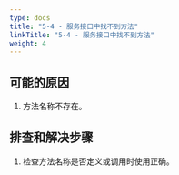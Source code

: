 ```yaml
---
type: docs
title: "5-4 - 服务接口中找不到方法"
linkTitle: "5-4 - 服务接口中找不到方法"
weight: 4
---
```


## 可能的原因

1. 方法名称不存在。

## 排查和解决步骤

1. 检查方法名称是否定义或调用时使用正确。

<p style="margin-top: 3rem;"> </p>